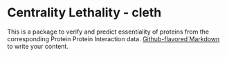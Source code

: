 # Centrality Lethality - cleth

This is a package to verify and predict essentiality of proteins from the corresponding Protein Protein Interaction data.
[Github-flavored Markdown](https://guides.github.com/features/mastering-markdown/)
to write your content.